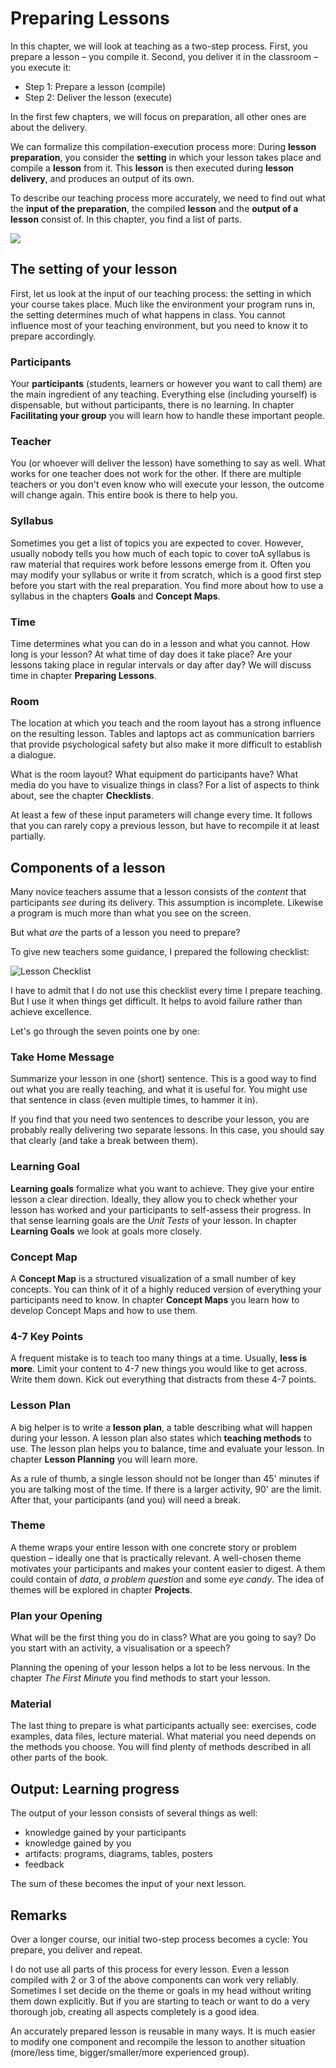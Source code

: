 # Preparing Lessons

In this chapter, we will look at teaching as a two-step process.
First, you prepare a lesson – you compile it. Second, you deliver it in the classroom – you execute it:

* Step 1: Prepare a lesson (compile)
* Step 2: Deliver the lesson (execute)

In the first few chapters, we will focus on preparation, all other ones are about the delivery.

We can formalize this compilation-execution process more: During **lesson preparation**, you consider the **setting** in which your lesson takes place and compile a **lesson** from it. This **lesson** is then executed during **lesson delivery**, and produces an output of its own.

To describe our teaching process more accurately, we need to find out what the **input of the preparation**, the compiled **lesson** and the **output of a lesson** consist of. In this chapter, you find a list of parts.

![](../images/teaching_process.png)

## The setting of your lesson

First, let us look at the input of our teaching process: the setting in which your course takes place. Much like the environment your program runs  in, the setting determines much  of what happens in class. You cannot influence most of your teaching environment, but you need to know it to prepare accordingly.

### Participants
Your **participants** (students, learners or however you want to call them) are the main ingredient of any teaching. Everything else (including yourself) is dispensable, but without participants, there is no learning. In chapter **Facilitating your group** you will learn how to handle these important people.  

### Teacher
You (or whoever will deliver the lesson) have something to say as well. What works for one teacher does not work for the other. If there are multiple teachers or you don't even know who will execute your lesson, the outcome will change again. This entire book is there to help you.

### Syllabus
Sometimes you get a list of topics you are expected to cover. However, usually nobody tells you how much of each topic to cover toA syllabus is raw material that requires work before lessons emerge from it. Often you may modify your syllabus or write it from scratch, which is a good first step before you start with the real preparation. You find more about how to use a syllabus in the chapters **Goals** and **Concept Maps**.

### Time
Time determines what you can do in a lesson and what you cannot. How long is your lesson? At what time of day does it take place? Are your lessons taking place in regular intervals or day after day? We will discuss time in chapter **Preparing Lessons**.

### Room
The location at which you teach and the room layout has a strong influence on the resulting lesson. Tables and laptops act as communication barriers that provide psychological safety but also make it more difficult to establish a dialogue.

What is the room layout? What equipment do participants have? What media do you have to visualize things in class? For a list of aspects to think about, see the chapter **Checklists**.

At least a few of these input parameters will change every time. It follows that you can rarely copy a previous lesson, but have to recompile it at least partially.


## Components of a lesson

Many novice teachers assume that a lesson consists of the *content* that participants *see* during its delivery. This assumption is incomplete. Likewise a program is much more than what you see on the screen.

But what *are* the parts of a lesson you need to prepare?

To give new teachers some guidance, I prepared the following checklist:

![Lesson Checklist](checklist.svg)

I have to admit that I do not use this checklist every time I prepare teaching. But I use it when things get difficult. It helps to avoid failure rather than achieve excellence.

Let's go through the seven points one by one:

### Take Home Message

Summarize your lesson in one (short) sentence. This is a good way to find out what you are really teaching, and what it is useful for. You might use that sentence in class (even multiple times, to hammer it in).

If you find that you need two sentences to describe your lesson, you are probably really delivering two separate lessons. In this case, you should say that clearly (and take a break between them).

### Learning Goal
**Learning goals** formalize what you want to achieve. They give your entire lesson a clear direction. Ideally, they allow you to check whether your lesson has worked and your participants to self-assess their progress. In that sense learning goals are the *Unit Tests* of your lesson. In chapter **Learning Goals** we look at goals more closely.

### Concept Map
A **Concept Map** is a structured visualization of a small number of key concepts. You can think of it of a highly reduced version of everything your participants need to know. In chapter **Concept Maps** you learn how to develop Concept Maps and how to use them.

### 4-7 Key Points

A frequent mistake is to teach too many things at a time. Usually, **less is more**. Limit your content to 4-7 new things you would like to get across. Write them down. Kick out everything that distracts from these 4-7 points.

### Lesson Plan
A big helper is to write a **lesson plan**, a table describing what will happen during your lesson. A lesson plan also states which **teaching methods** to use. The lesson plan helps you to balance, time and evaluate your lesson. In chapter **Lesson Planning** you will learn more.

As a rule of thumb, a single lesson should not be longer than 45' minutes if you are talking most of the time. If there is a larger activity, 90' are the limit. After that, your participants (and you) will need a break.

### Theme
A theme wraps your entire lesson with one concrete story or problem question – ideally one that is practically relevant. A well-chosen theme motivates your participants and makes your content easier to digest.
A them could contain of *data*, *a problem question* and some *eye candy*. The idea of themes will be explored in chapter **Projects**.

### Plan your Opening

What will be the first thing you do in class? What are you going to say? Do you start with an activity, a visualisation or a speech?

Planning the opening of your lesson helps a lot to be less nervous. In the chapter *The First Minute* you find methods to start your lesson.

### Material
The last thing to prepare is what participants actually see: exercises, code examples, data files, lecture material. What material you need depends on the methods you choose. You will find plenty of methods described in all other parts of the book.

## Output: Learning progress
The output of your lesson consists of several things as well:

* knowledge gained by your participants
* knowledge gained by you
* artifacts: programs, diagrams, tables, posters
* feedback

The sum of these becomes the input of your next lesson.

## Remarks

Over a longer course, our initial two-step process becomes a cycle: You prepare, you deliver and repeat.

I do not use all parts of this process for every lesson. Even a lesson compiled with 2 or 3 of the above components can work very reliably. Sometimes I set decide on the theme or goals in my head without writing them down explicitly. But if you are starting to teach or want to do a very thorough job, creating all aspects completely is a good idea.

An accurately prepared lesson is reusable in many ways. It is much easier to modify one component and recompile the lesson to another situation (more/less time, bigger/smaller/more experienced group).
